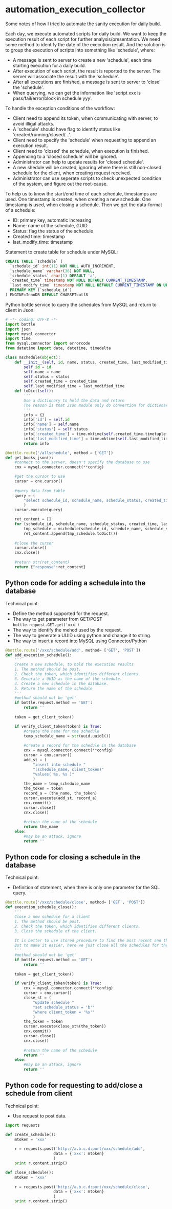 # automation_execution_collector
Some notes of how I tried to automate the sanity execution for daily build.


Each day, we execute automated scripts for daily build. We want to keep the execution result of each script for further analysis/presentation. We need some method to identify the date of the execution result. And the solution is to group the execution of scripts into something like 'schedule', where:

- A message is sent to server to create a new 'schedule', each time starting execution for a daily build.
- After execution of each script, the result is reported to the server. The server will associate the result with the 'schedule'.
- After all executions are finished, a message is sent to server to 'close' the 'schedule'.
- When querying, we can get the information like 'script xxx is pass/fail/error/block in schedule yyy'.

To handle the exception conditions of the workflow:

- Client need to append its token, when communicating with server, to avoid illigal attacks.
- A 'schedule' should have flag to identify status like 'created/running/closed/...'.
- Client need to specify the 'schedule' when requesting to append an execution result.
- Client need to 'closed' the schedule, when execution is finished.
- Appending to a 'closed schedule' will be ignored.
- Administrator can help to update results for 'closed schedule'.
- A new shedule will be created, ignoring where there is still non-closed schedule for the client, when creating request received.
- Administrator can use seperate scripts to check unexpected condition of the system, and figure out the root-cause.

To help us to know the start/end time of each schedule, timestamps are used. One timestamp is created, when creating a new schedule. One timestamp is used, when closing a schedule. Then we get the data-format of a schedule:

- ID: primary key, automatic increasing
- Name: name of the schedule, GUID
- Status: flag the status of the schedule
- Created time: timestamp
- last_modify_time: timestamp

Statement to create table for schedule under MySQL:
```sql
CREATE TABLE `schedule` (
  `schedule_id` int(11) NOT NULL AUTO_INCREMENT,
  `schedule_name` varchar(36) NOT NULL,
  `schedule_status` char(1) DEFAULT 'a',
  `created_time` timestamp NOT NULL DEFAULT CURRENT_TIMESTAMP,
  `last_modify_time` timestamp NOT NULL DEFAULT CURRENT_TIMESTAMP ON UPDATE CURRENT_TIMESTAMP,
  PRIMARY KEY (`schedule_id`)
) ENGINE=InnoDB DEFAULT CHARSET=utf8
```

Python bottle service to query the schedules from MySQL and return to client in Json:
```python
# -*- coding: UTF-8 -*-
import bottle
import json
import mysql.connector
import time
from mysql.connector import errorcode
from datetime import date, datetime, timedelta

class mschedule(object):
    def __init__(self, id, name, status, created_time, last_modified_time):
        self.id = id
        self.name = name
        self.status = status
        self.created_time = created_time
        self.last_modified_time = last_modified_time
    def toDict(self):
        '''
        Use a dictionary to hold the data and return
        The reason is that Json module only do convertion for dictionary
        '''
        info = {}
        info['id'] = self.id
        info['name'] = self.name
        info['status'] = self.status
        info['created_time'] = time.mktime(self.created_time.timetuple())
        info['last_modified_time'] = time.mktime(self.last_modified_time.timetuple())
        return info

@bottle.route('/allschedule', method = ['GET'])    
def get_books_json():    
    #connect to the server, doesn't specify the database to use
    cnx = mysql.connector.connect(**config)

    #get the cursor to use
    cursor = cnx.cursor()
    
    #query data from table
    query = (
        "select schedule_id, schedule_name, schedule_status, created_time, last_modify_time from schedule"
        )
    cursor.execute(query)

    ret_content = []
    for (schedule_id, schedule_name, schedule_status, created_time, last_modify_time) in cursor:
        tmp_schedule = mschedule(schedule_id, schedule_name, schedule_status, created_time, last_modify_time)
        ret_content.append(tmp_schedule.toDict())
            
    #close the cursor
    cursor.close()
    cnx.close()
    
    #return str(ret_content)
    return {"response":ret_content} 
```

## Python code for adding a schedule into the database
Technical point:
- Define the method supported for the request.
- The way to get parameter from GET/POST `bottle.request.GET.get('xxx')`
- The way to identify the mehod used by the request.
- The way to generate a UUID using python and change it to string.
- The way to insert a record into MySQL using Connector/Python

```python
@bottle.route('/xxx/schedule/add', method= ['GET', 'POST'])
def add_execution_schedule():
    '''
    Create a new schedule, to hold the execution results
    1. The method should be post.
    2. Check the token, which identifies different clients.
    3. Generate a UUID as the name of the schedule.
    4. Create a new schedule in the database.
    5. Return the name of the schedule
    '''    
    #method should not be 'get'    
    if bottle.request.method == 'GET':
        return ''
    
    token = get_client_token()

    if verify_client_token(token) is True:
        #create the name for the schedule
        temp_schedule_name = str(uuid.uuid1())
        
        #create a record for the schedule in the database
        cnx = mysql.connector.connect(**config)
        cursor = cnx.cursor()
        add_st = (
            "insert into schedule "
            "(schedule_name, client_token)"
            "values( %s, %s )"
            )
        the_name = temp_schedule_name
        the_token = token
        record_a = (the_name, the_token)
        cursor.execute(add_st, record_a)
        cnx.commit()
        cursor.close()
        cnx.close()
        
        #return the name of the schedule
        return the_name
    else:
        #may be an attack, ignore
        return ''
```

## Python code for closing a schedule in the database
Technical point:
- Definition of statement, when there is only one parameter for the SQL query.

```python
@bottle.route('/xxx/schedule/close', method= ['GET', 'POST'])
def execution_schedule_close():
    '''
    Close a new schedule for a client
    1. The method should be post.
    2. Check the token, which identifies different clients.
    3. Close the schedule of the client.
    
    It is better to use stored procedure to find the most recent and then close it.
    But to make it easier, here we just close all the schedules for the client.
    '''    
    #method should not be 'get'    
    if bottle.request.method == 'GET':
        return ''
    
    token = get_client_token()

    if verify_client_token(token) is True:
        cnx = mysql.connector.connect(**config)
        cursor = cnx.cursor()
        close_st = (
            "update schedule "
            "set schedule_status = 'b'"
            "where client_token = '%s'"
            )
        the_token = token
        cursor.execute(close_st%(the_token))
        cnx.commit()
        cursor.close()
        cnx.close()
        
        #return the name of the schedule
        return ''
    else:
        #may be an attack, ignore
        return ''
```

## Python code for requesting to add/close a schedule from client
Technical point:
- Use request to post data.

```python
import requests

def create_schedule():
    mtoken = 'xxx'
    
    r = requests.post('http://a.b.c.d:port/xxx/schedule/add',
                     data = {'xxx': mtoken}
                     )
    print r.content.strip()

def close_schedule():
    mtoken = 'xxx'
    
    r = requests.post('http://a.b.c.d:port/xxx/schedule/close',
                     data = {'xxx': mtoken}
                     )
    print r.content.strip()
```
